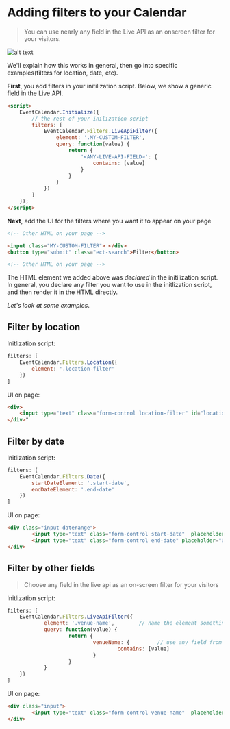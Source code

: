 # Adding filters to your  Calendar

> You can use nearly any field in the Live API as an onscreen filter for your visitors. 

![alt text](/assets/filters.png)

We'll explain how this works in general, then go into specific examples(filters for location, date, etc). 

**First**, you add filters in your initilization script. Below, we show a generic field in the Live API.  
```html 
<script>
	EventCalendar.Initialize({
		// the rest of your inilization script 
		filters: [
			EventCalendar.Filters.LiveApiFilter({
				element: '.MY-CUSTOM-FILTER',
				query: function(value) {
					return {
						'<ANY-LIVE-API-FIELD>': {
							contains: [value]
						}
					}
				}
			})
		]
	});
</script>

```

**Next**, add the UI for the filters where you want it to appear on your page
```html
<!-- Other HTML on your page --> 

<input class="MY-CUSTOM-FILTER"> </div> 
<button type="submit" class="ect-search">Filter</button>   

<!-- Other HTML on your page --> 

```

The HTML element we added above was *declared* in the initilization script. In general, you declare any filter you want to use in the initlization script, and then render it in the HTML directly. 

*Let's look at some examples*.

## Filter by location 

Initlization script: 
```javascript
filters: [
	EventCalendar.Filters.Location({
        element: '.location-filter'
	})
] 
```

UI on page: 
```html 
<div>
	<input type="text" class="form-control location-filter" id="location-filter" placeholder="Event Location">
</div>"
```

## Filter by date 

Initlization script: 
```javascript
filters: [
	EventCalendar.Filters.Date({
        startDateElement: '.start-date',
        endDateElement: '.end-date' 
	})
] 

```

UI on page: 
```html 
<div class="input daterange">
        <input type="text" class="form-control start-date"  placeholder="After this Date">
        <input type="text" class="form-control end-date" placeholder="Up until this Date">        
</div>
```


## Filter by other fields 

> Choose any field in the live api as an on-screen filter for your visitors


Initlization script: 
```javascript
filters: [
	EventCalendar.Filters.LiveApiFilter({
	        element: '.venue-name',        // name the element something that corresponds to the filter you're working with  
	        query: function(value) {
	                return {
	                        venueName: {         // use any field from the Live API here 
	                                contains: [value]
	                        }
	                }
	        }
	})
] 

```

UI on page: 
```html 
<div class="input">
        <input type="text" class="form-control venue-name"  placeholder="Event Venue">       
</div>
```
